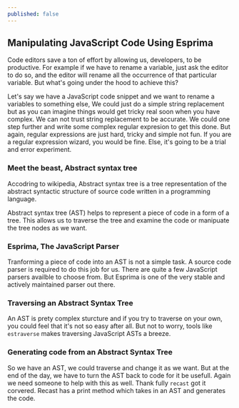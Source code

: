 ```yaml
---
published: false
---
```

## Manipulating JavaScript Code Using Esprima

Code editors save a ton of effort by allowing us, developers, to be productive. For example if we have to rename a variable, just ask the editor to do so, and the editor will rename all the occurrence of that particular variable. But what's going under the hood to achieve this?

Let's say we have a JavaScript code snippet and we want to rename a variables to something else, We could just do a simple string replacement but as you can imagine things would get tricky real soon when you have complex. We can not trust string replacement to be accurate. We could one step further and write some complex regular expresion to get this done. But again, regular expressions are just hard, tricky and simple not fun. If you are a regular expression wizard, you would be fine. Else, it's going to be a trial and error experiment.

### Meet the beast, Abstract syntax tree
Accodring to wikipedia, Abstract syntax tree is a tree representation of the abstract syntactic structure of source code written in a programming language.

Abstract syntax tree (AST) helps to represent a piece of code in a form of a tree. This allows us to traverse the tree and examine the code or manipuate the tree nodes as we want.

### Esprima, The JavaScript Parser
Tranforming a piece of code into an AST is not a simple task. A source code parser is required to do this job for us. There are quite a few JavaScript parsers availble to choose from. But Esprima is one of the very  stable and actively maintained parser out there.

### Traversing an Abstract Syntax Tree
An AST is prety complex sturcture and if you try to traverse on your own, you could feel that it's not so easy after all. But not to worry, tools like `estraverse` makes traversing JavaScript ASTs a breeze.

### Generating code from an Abstract Syntax Tree
So we have an AST, we could traverse and change it as we want. But at the end of the day, we have to turn the AST back to code for it be usefull. Again we need someone to help with this as well. Thank fully `recast` got it corvered. Recast has a print method which takes in an AST and generates the code.
